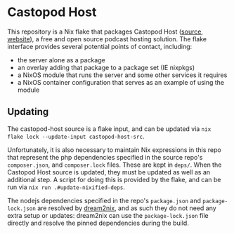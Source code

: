 # Castopod Host

This repository is a Nix flake that packages Castopod Host
([source](https://code.podlibre.org/podlibre/castopod-host), [website](https://castopod.org/)),
a free and open source podcast hosting solution. The flake interface provides
several potential points of contact, including:
- the server alone as a package
- an overlay adding that package to a package set (IE nixpkgs)
- a NixOS module that runs the server and some other services it requires
- a NixOS container configuration that serves as an example of using the module

## Updating

The castopod-host source is a flake input, and can be updated via
`nix flake lock --update-input castopod-host-src`.

Unfortunately, it is also necessary to maintain Nix expressions in this repo that represent the php dependencies specified in the source repo's `composer.json`,
and `composer.lock` files. These are kept in `deps/`.
When the Castopod Host source is updated, they must be updated as well as an additional step. A script for doing this is provided by the flake, and can be run via `nix run .#update-nixified-deps`.

The nodejs dependencies specified in the repo's `package.json` and
`package-lock.json` are resolved by
[dream2nix](https://github.com/nix-community/dream2nix), and as such
they do not need any extra setup or updates: dream2nix can use the
`package-lock.json` file directly and resolve the pinned dependencies
during the build.
